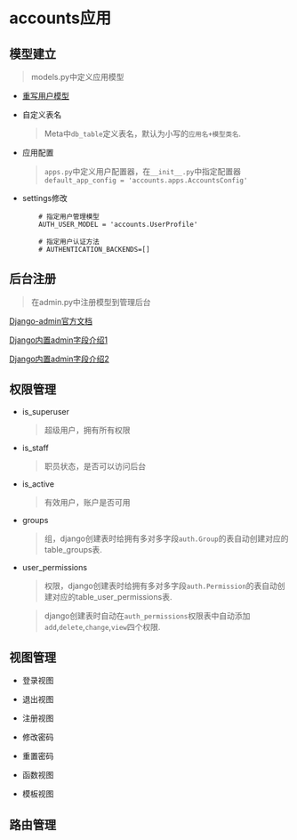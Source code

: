 # accounts应用 #

## 模型建立 ##
> models.py中定义应用模型

- [重写用户模型](<'https://www.jianshu.com/p/b993f4feff83'>)


- 自定义表名
    > Meta中`db_table`定义表名，默认为小写的`应用名+模型类名`.
    
    
- 应用配置
    > `apps.py`中定义用户配置器，在`__init__.py`中指定配置器`default_app_config = 'accounts.apps.AccountsConfig'`
    
    
- settings修改
    ```settings
        # 指定用户管理模型
        AUTH_USER_MODEL = 'accounts.UserProfile'
        
        # 指定用户认证方法
        # AUTHENTICATION_BACKENDS=[]
    ```


## 后台注册 ##
> 在admin.py中注册模型到管理后台

[Django-admin官方文档](<'https://docs.djangoproject.com/en/2.1/ref/contrib/admin/'>)

[Django内置admin字段介绍1](<'https://www.cnblogs.com/metianzing/p/7688546.html'>)

[Django内置admin字段介绍2](<'https://www.cnblogs.com/navysummer/p/10200247.html'>)


## 权限管理 ##
- is_superuser
    > 超级用户，拥有所有权限
- is_staff
    > 职员状态，是否可以访问后台
- is_active
    > 有效用户，账户是否可用    
- groups
    > 组，django创建表时给拥有多对多字段`auth.Group`的表自动创建对应的table_groups表.
- user_permissions
    > 权限，django创建表时给拥有多对多字段`auth.Permission`的表自动创建对应的table_user_permissions表.   
    
    > django创建表时自动在`auth_permissions`权限表中自动添加`add`,`delete`,`change`,`view`四个权限.


## 视图管理 ##    
- 登录视图

- 退出视图

- 注册视图

- 修改密码

- 重置密码

- 函数视图

- 模板视图

## 路由管理 ##
